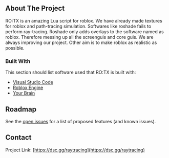



<!-- ABOUT THE PROJECT -->
## About The Project


RO:TX is an amazing Lua script for roblox. We have already made textures for roblox and path-tracing simulation. 
Softwares like roshade fails to perform ray-tracing. Roshade only adds overlays to the software named as roblox. Therefore messing up all the screenguis and core guis. 
We are always improving our project. Other aim is to make roblox as realistic as possible.



### Built With

This section should list software used that RO:TX is built with:
* [Visual Studio Code](https://code.visualstudio.com/)
* [Roblox Engine](https://roblox.com)
* [Your Brain](https://en.wikipedia.org/wiki/Brain)



<!-- ROADMAP -->
## Roadmap

See the [open issues](https://github.com/Fadify/RO:TX/issues) for a list of proposed features (and known issues).


<!-- CONTACT -->
## Contact

Project Link: [https://dsc.gg/raytracing](https://dsc.gg/raytracing)



